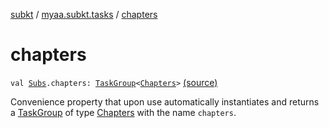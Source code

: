 [subkt](../index.md) / [myaa.subkt.tasks](index.md) / [chapters](./chapters.md)

# chapters

`val `[`Subs`](-subs/index.md)`.chapters: `[`TaskGroup`](-task-group/index.md)`<`[`Chapters`](-chapters/index.md)`>` [(source)](https://github.com/Myaamori/SubKt/blob/master/src/main/kotlin/myaa/subkt/tasks/asstasks.kt#L508)

Convenience property that upon use automatically instantiates and returns a
[TaskGroup](-task-group/index.md) of type [Chapters](-chapters/index.md) with the name `chapters`.

